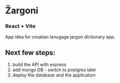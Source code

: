 # Žargoni

### React + Vite

App idea for croatian lanugage jargon dictionary app.

## Next few steps:
1. build the API with express
2. add mongo DB - switch to postgres later
3. deploy the database and the application
